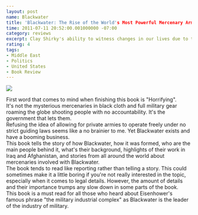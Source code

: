 ```yaml
---
layout: post
name: Blackwater
title: 'Blackwater: The Rise of the World's Most Powerful Mercenary Army '
time: 2011-07-11 20:52:00.001000000 -07:00
category: reviews
excerpt: Clay Shirky's ability to witness changes in our lives due to the Internet and social media, and support that with stories from all over the world is still great
rating: 4
tags:
- Middle East
- Politics
- United States
- Book Review
---
```

<img class="imageOnRight" src="{{ site.reviewsImagesFolder }}{{ page.name }}/BlackwaterCover.jpg">

<div class="stars" title="{{ page.rating }} Stars" data-percent="{{ page.rating }}"></div>

First word that comes to mind when finishing this book is "Horrifying".  
It's not the mysterious mercenaries in black cloth and full military gear roaming the globe shooting people with no accountability. It's the government that lets them.  
Refusing the idea of allowing for private armies to operate freely under no strict guiding laws seems like a no brainier to me. Yet Blackwater exists and have a booming business.  
This book tells the story of how Blackwater, how it was formed, who are the main people behind it, what's their background, highlights of their work in Iraq and Afghanistan, and stories from all around the world about mercenaries involved with Blackwater.  
The book tends to read like reporting rather than telling a story. This could sometimes make it a little boring if you're not really interested in the topic, especially when it comes to legal details. However, the amount of details and their importance trumps any slow down in some parts of the book.  
This book is a must read for all those who heard about Eisenhower's famous phrase "the military industrial complex" as Blackwater is the leader of the industry of military.  